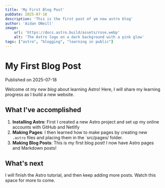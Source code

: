 ```yaml
---
title: 'My First Blog Post'
pubDate: 2025-07-18
description: 'This is the first post of ym new astro blog'
author: 'Aidan ONeill'
image:
    url: 'https://docs.astro.build/assets/rose.webp'
    alt: 'The Astro logo on a dark background with a pink glow'
tags: ["astro", "blogging", "learning in public"]
---
```

# My First Blog Post 

Published on 2025-07-18

Welcome ot my _new blog_ about learning Astro! Here, I will share my learning progress as I build a new website.

## What I've accomplished

1. **Installing Astro**: First I created a new Astro project and set up my online accounts with GitHub and Netlify
2. **Making Pages**: I then learned how to make pages by creating new `.astro` files and placing them in the `src/pages/ folder.
3. **Making Blog Posts**: This is my first blog post! I now have Astro pages and Markdown posts!

## What's next

I will finish the Astro tutorial, and then keep adding more posts. Watch this space for more to come. 